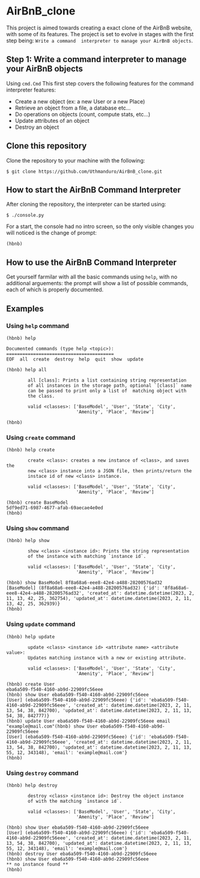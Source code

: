 # AirBnB_clone

This project is aimed towards creating a exact clone of the
AirBnB website, with some of its features. The project is set to
evolve in stages with the first step being: `Write a command 
interpreter to manage your AirBnB objects`.

## Step 1: Write a command interpreter to manage your AirBnB objects
Using ```cmd.Cmd``` This first step covers the following features 
for the command interpreter features:

+ Create a new object (ex: a new User or a new Place)
+ Retrieve an object from a file, a database etc…
+ Do operations on objects (count, compute stats, etc…)
+ Update attributes of an object
+ Destroy an object


## Clone this repository
Clone the repository to your machine with the following:
```
$ git clone https://github.com/Uthmanduro/AirBnB_clone.git
```


## How to start the AirBnB Command Interpreter
After cloning the repository, the interpreter can be started using:

```
$ ./console.py
```


For a start, the console had no intro screen, so the only visible
changes you will noticed is the change of prompt:

```
(hbnb) 
```


## How to use the AirBnB Command Interpreter
Get yourself farmilar with all the basic commands using `help`,
with no additional arguements: the prompt will show a list of
possible commands, each of which is properly documented.

## Examples

### Using `help` command

```
(hbnb) help

Documented commands (type help <topic>):
========================================
EOF  all  create  destroy  help  quit  show  update

(hbnb) help all

        all [class]: Prints a list containing string representation
        of all instances in the storage path, optional `[class]` name
        can be passed to print only a list of  matching object with
        the class.

        valid <classes>: ['BaseModel', 'User', 'State', 'City',
                          'Amenity', 'Place', 'Review']
        
(hbnb)  
```


### Using `create` command

```
(hbnb) help create

        create <class>: creates a new instance of <class>, and saves the
        new <class> instance into a JSON file, then prints/return the
        instace id of new <class> instance.

        valid <classes>: ['BaseModel', 'User', 'State', 'City',
                          'Amenity', 'Place', 'Review']
        
(hbnb) create BaseModel
5df9ed71-6987-4677-afab-69aecae4e0ed
(hbnb) 
```


### Using `show` command

```
(hbnb) help show

        show <class> <instance id>: Prints the string representation
        of the instance with matching `instance id`.

        valid <classes>: ['BaseModel', 'User', 'State', 'City',
                          'Amenity', 'Place', 'Review']
        
(hbnb) show BaseModel 8f8a68a6-eee8-42e4-a488-28200576ad32
[BaseModel] (8f8a68a6-eee8-42e4-a488-28200576ad32) {'id': '8f8a68a6-eee8-42e4-a488-28200576ad32', 'created_at': datetime.datetime(2023, 2, 11, 13, 42, 25, 362754), 'updated_at': datetime.datetime(2023, 2, 11, 13, 42, 25, 362939)}
(hbnb) 
```


### Using `update` command

```
(hbnb) help update

        update <class> <instance id> <attribute name> <attribute value>:
        Updates matching instance with a new or existing attribute.

        valid <classes>: ['BaseModel', 'User', 'State', 'City',
                          'Amenity', 'Place', 'Review']

(hbnb) create User
eba6a509-f540-4160-ab9d-22909fc56eee
(hbnb) show User eba6a509-f540-4160-ab9d-22909fc56eee
[User] (eba6a509-f540-4160-ab9d-22909fc56eee) {'id': 'eba6a509-f540-4160-ab9d-22909fc56eee', 'created_at': datetime.datetime(2023, 2, 11, 13, 54, 38, 842700), 'updated_at': datetime.datetime(2023, 2, 11, 13, 54, 38, 842777)}
(hbnb) update User eba6a509-f540-4160-ab9d-22909fc56eee email "example@mail.com"(hbnb) show User eba6a509-f540-4160-ab9d-22909fc56eee
[User] (eba6a509-f540-4160-ab9d-22909fc56eee) {'id': 'eba6a509-f540-4160-ab9d-22909fc56eee', 'created_at': datetime.datetime(2023, 2, 11, 13, 54, 38, 842700), 'updated_at': datetime.datetime(2023, 2, 11, 13, 55, 12, 343148), 'email': 'example@mail.com'}
(hbnb) 
```


### Using `destroy` command

```
(hbnb) help destroy

        destroy <class> <instance id>: Destroy the object instance
        of with the matching `instance id`.

        valid <classes>: ['BaseModel', 'User', 'State', 'City',
                          'Amenity', 'Place', 'Review']
        
(hbnb) show User eba6a509-f540-4160-ab9d-22909fc56eee
[User] (eba6a509-f540-4160-ab9d-22909fc56eee) {'id': 'eba6a509-f540-4160-ab9d-22909fc56eee', 'created_at': datetime.datetime(2023, 2, 11, 13, 54, 38, 842700), 'updated_at': datetime.datetime(2023, 2, 11, 13, 55, 12, 343148), 'email': 'example@mail.com'}
(hbnb) destroy User eba6a509-f540-4160-ab9d-22909fc56eee
(hbnb) show User eba6a509-f540-4160-ab9d-22909fc56eee
** no instance found **
(hbnb) 
```
